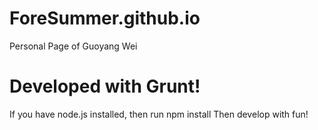 # ForeSummer.github.io
Personal Page of Guoyang Wei
# Developed with Grunt!
If you have node.js installed, then run
	npm install
Then develop with fun!
